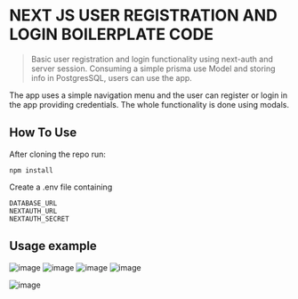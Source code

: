 # NEXT JS USER REGISTRATION AND LOGIN BOILERPLATE CODE
> Basic user registration and login functionality using next-auth and server session. Consuming a simple prisma use Model and storing info in PostgresSQL, users can use the app.

The app uses a simple navigation menu and the user can register or login in the app providing credentials. The whole functionality is done using modals. 

## How To Use
After cloning the repo run:

```
npm install
```
Create a .env file containing 

```
DATABASE_URL
NEXTAUTH_URL
NEXTAUTH_SECRET
```
## Usage example

![image](https://github.com/kotzimop/login_template/assets/59737514/a5febae6-85ea-4a13-9ab5-70911ce432fe)
![image](https://github.com/kotzimop/login_template/assets/59737514/d66d8b78-1721-4599-909c-225188d6c23b)
![image](https://github.com/kotzimop/login_template/assets/59737514/0a5c033d-471f-44eb-9718-c9c4b6b5ca3a)
![image](https://github.com/kotzimop/login_template/assets/59737514/4f08a38f-9bbc-41f1-8377-c8e53d87859b)

![image](https://github.com/kotzimop/login_template/assets/59737514/25898830-21c8-462f-8342-ff60c131d7f0)



